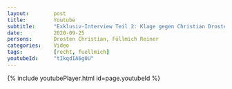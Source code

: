 ```yaml
---
layout:        post
title:         Youtube
subtitle:      "Exklusiv-Interview Teil 2: Klage gegen Christian Drosten. Antworten auf Kritik & neue Entwicklungen"
date:          2020-09-25
persons:       Drosten Christian, Füllmich Reiner
categories:    Video
tags:          [recht, fuellmich]
youtubeId:     "tIkqdIA6g0U"
---
```


{% include youtubePlayer.html id=page.youtubeId %}
